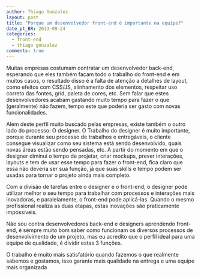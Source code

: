 ```yaml
---
author: Thiago Gonzalez
layout: post
title: "Porque um desenvolvedor front-end é importante na equipe?"
date_pt_BR: 2013-09-24
categories:
  - front-end
  - thiago gonzalez
comments: true
---
```


Muitas empresas costumam contratar um desenvolvedor back-end, esperando que eles também façam todo o trabalho do front-end e em muitos casos, o resultado disso é a falta de atenção a detalhes de layout, como efeitos com CSS/JS, alinhamento dos elementos, respeitar uso correto das  fontes, grid, paleta de cores, etc. Sem falar que estes desenvolvedores acabam gastando muito tempo para fazer o que (geralmente) não fazem, tempo este que poderia ser gasto com novas funcionalidades.

<!--more-->

Além deste perfil muito buscado pelas empresas, existe também o outro lado do processo: O designer. O Trabalho do designer é muito importante, porque durante seu processo de trabalhos e entregáveis, o cliente consegue visualizar como seu sistema está sendo desenvolvido, quais novas áreas estão sendo pensadas, etc. A partir do momento em que o designer diminui o tempo de projetar, criar mockups, prever interações, layouts e tem de usar esse tempo para fazer o front-end, fica claro que essa não deveria ser sua função, já que suas skills e tempo podem ser usadas para tornar o projeto ainda mais completo.

Com a divisão de tarefas entre o designer e o front-end, o designer pode utilizar melhor o seu tempo para trabalhar com processos e interações mais inovadoras, e paralelamente, o front-end pode aplicá-las. Quando o mesmo profissional   realiza as duas etapas, estas inovações são praticamente impossíveis.

Não sou contra desenvolvedores back-end e designers aprendendo front-end, é sempre muito bom saber como funcionam os diversos processos de desenvolvimento de um projeto, mas eu acredito que o perfil ideal para uma equipe de qualidade, é dividir estas 3 funções.

O trabalho é muito mais satisfatório quando fazemos o que realmente sabemos e gostamos, isso garante mais qualidade na entrega e uma equipe mais organizada